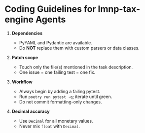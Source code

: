 # Coding Guidelines for lmnp-tax-engine Agents

1. **Dependencies**  
   * PyYAML and Pydantic are available.  
   * Do **NOT** replace them with custom parsers or data classes.

2. **Patch scope**  
   * Touch only the file(s) mentioned in the task description.  
   * One issue = one failing test = one fix.

3. **Workflow**  
   * Always begin by adding a failing pytest.  
   * Run `poetry run pytest -q`; iterate until green.  
   * Do not commit formatting-only changes.

4. **Decimal accuracy**  
   * Use `Decimal` for all monetary values.  
   * Never mix `float` with `Decimal`.
